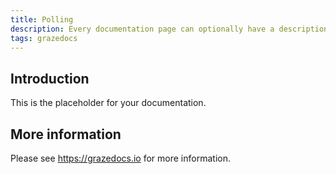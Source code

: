 ```yaml
---
title: Polling
description: Every documentation page can optionally have a description.
tags: grazedocs
---
```


## Introduction

This is the placeholder for your documentation.

## More information

Please see https://grazedocs.io for more information.